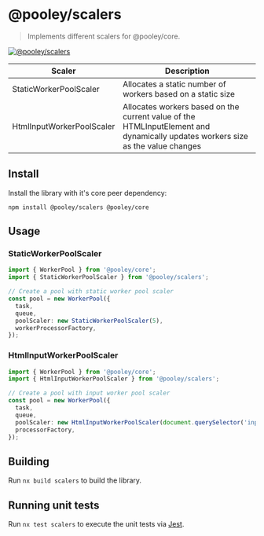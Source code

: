 # @pooley/scalers

> Implements different scalers for @pooley/core.

[![@pooley/scalers](https://badge.fury.io/js/@pooley%2Fscalers.svg)](https://badge.fury.io/js/@pooley%2Fscalers)

| Scaler                    | Description                                                                                                                    |
| ------------------------- | ------------------------------------------------------------------------------------------------------------------------------ |
| StaticWorkerPoolScaler    | Allocates a static number of workers based on a static size                                                                    |
| HtmlInputWorkerPoolScaler | Allocates workers based on the current value of the HTMLInputElement and dynamically updates workers size as the value changes |

## Install

Install the library with it's core peer dependency:

```
npm install @pooley/scalers @pooley/core
```

## Usage

### StaticWorkerPoolScaler

```ts
import { WorkerPool } from '@pooley/core';
import { StaticWorkerPoolScaler } from '@pooley/scalers';

// Create a pool with static worker pool scaler
const pool = new WorkerPool({
  task,
  queue,
  poolScaler: new StaticWorkerPoolScaler(5),
  workerProcessorFactory,
});
```

### HtmlInputWorkerPoolScaler

```ts
import { WorkerPool } from '@pooley/core';
import { HtmlInputWorkerPoolScaler } from '@pooley/scalers';

// Create a pool with input worker pool scaler
const pool = new WorkerPool({
  task,
  queue,
  poolScaler: new HtmlInputWorkerPoolScaler(document.querySelector('input')),
  processorFactory,
});
```

## Building

Run `nx build scalers` to build the library.

## Running unit tests

Run `nx test scalers` to execute the unit tests via [Jest](https://jestjs.io).
